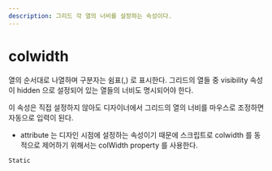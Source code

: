 ```yaml
---
description: 그리드 각 열의 너비를 설정하는 속성이다.
---
```


# colwidth



열의 순서대로 나열하며 구분자는 쉼표\(,\) 로 표시한다. 그리드의 열들 중 visibility 속성이 hidden 으로 설정되어 있는 열들의 너비도 명시되어야 한다.

이 속성은 직접 설정하지 않아도 디자이너에서 그리드의 열의 너비를 마우스로 조정하면 자동으로 입력이 된다.

* attribute 는 디자인 시점에 설정하는 속성이기 때문에 스크립트로 colwidth 를 동적으로 제어하기 위해서는 colWidth property 를 사용한다.   

```text
Static                                                                               
```

